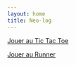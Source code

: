 ```yaml
---
layout: home
title: Neo-log
---
```


<link rel="stylesheet" href="/assets/css/style.css">

<p><a href="/tic-tac-toe.html">Jouer au Tic Tac Toe</a></p>
<p><a href="/runner.html">Jouer au Runner</a></p>

